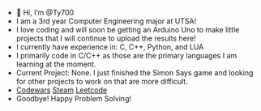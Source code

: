 - 👋 Hi, I’m @Ty700
- I am a 3rd year Computer Engineering major at UTSA!
- I love coding and will soon be getting an Arduino Uno to make little projects that I will continue to upload the results here!
- I currently have experience in: C, C++, Python, and LUA
- I primarily code in C/C++ as those are the primary languages I am learning at the moment.
- Current Project: None. I just finished the Simon Says game and looking for other projects to work on that are more difficult. 
- [Codewars](https://www.codewars.com/users/Ty700) [Steam](https://steamcommunity.com/id/Tylanater700/) [Leetcode](https://leetcode.com/Ty700/)
- Goodbye! Happy Problem Solving!
